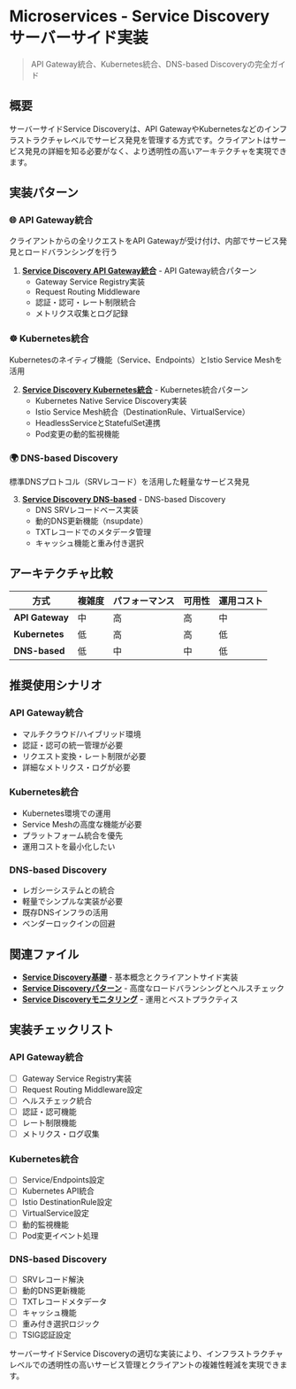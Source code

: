 # Microservices - Service Discovery サーバーサイド実装

> API Gateway統合、Kubernetes統合、DNS-based Discoveryの完全ガイド

## 概要

サーバーサイドService Discoveryは、API GatewayやKubernetesなどのインフラストラクチャレベルでサービス発見を管理する方式です。クライアントはサービス発見の詳細を知る必要がなく、より透明性の高いアーキテクチャを実現できます。

## 実装パターン

### 🌐 API Gateway統合
クライアントからの全リクエストをAPI Gatewayが受け付け、内部でサービス発見とロードバランシングを行う

1. **[Service Discovery API Gateway統合](./04b1-service-discovery-gateway.md)** - API Gateway統合パターン
   - Gateway Service Registry実装
   - Request Routing Middleware
   - 認証・認可・レート制限統合
   - メトリクス収集とログ記録

### ☸️ Kubernetes統合
Kubernetesのネイティブ機能（Service、Endpoints）とIstio Service Meshを活用

2. **[Service Discovery Kubernetes統合](./04b2-service-discovery-k8s.md)** - Kubernetes統合パターン
   - Kubernetes Native Service Discovery実装
   - Istio Service Mesh統合（DestinationRule、VirtualService）
   - HeadlessServiceとStatefulSet連携
   - Pod変更の動的監視機能

### 🌍 DNS-based Discovery
標準DNSプロトコル（SRVレコード）を活用した軽量なサービス発見

3. **[Service Discovery DNS-based](./04b3-service-discovery-dns.md)** - DNS-based Discovery
   - DNS SRVレコードベース実装
   - 動的DNS更新機能（nsupdate）
   - TXTレコードでのメタデータ管理
   - キャッシュ機能と重み付き選択

## アーキテクチャ比較

| 方式 | 複雑度 | パフォーマンス | 可用性 | 運用コスト |
|------|--------|----------------|--------|------------|
| **API Gateway** | 中 | 高 | 高 | 中 |
| **Kubernetes** | 低 | 高 | 高 | 低 |
| **DNS-based** | 低 | 中 | 中 | 低 |

## 推奨使用シナリオ

### API Gateway統合
- マルチクラウド/ハイブリッド環境
- 認証・認可の統一管理が必要
- リクエスト変換・レート制限が必要
- 詳細なメトリクス・ログが必要

### Kubernetes統合
- Kubernetes環境での運用
- Service Meshの高度な機能が必要
- プラットフォーム統合を優先
- 運用コストを最小化したい

### DNS-based Discovery
- レガシーシステムとの統合
- 軽量でシンプルな実装が必要
- 既存DNSインフラの活用
- ベンダーロックインの回避

## 関連ファイル

- **[Service Discovery基礎](./04-service-discovery-basics.md)** - 基本概念とクライアントサイド実装
- **[Service Discoveryパターン](./04a-service-discovery-patterns.md)** - 高度なロードバランシングとヘルスチェック
- **[Service Discoveryモニタリング](./04c-service-discovery-monitoring.md)** - 運用とベストプラクティス

## 実装チェックリスト

### API Gateway統合
- [ ] Gateway Service Registry実装
- [ ] Request Routing Middleware設定
- [ ] ヘルスチェック統合
- [ ] 認証・認可機能
- [ ] レート制限機能
- [ ] メトリクス・ログ収集

### Kubernetes統合
- [ ] Service/Endpoints設定
- [ ] Kubernetes API統合
- [ ] Istio DestinationRule設定
- [ ] VirtualService設定
- [ ] 動的監視機能
- [ ] Pod変更イベント処理

### DNS-based Discovery
- [ ] SRVレコード解決
- [ ] 動的DNS更新機能
- [ ] TXTレコードメタデータ
- [ ] キャッシュ機能
- [ ] 重み付き選択ロジック
- [ ] TSIG認証設定

サーバーサイドService Discoveryの適切な実装により、インフラストラクチャレベルでの透明性の高いサービス管理とクライアントの複雑性軽減を実現できます。